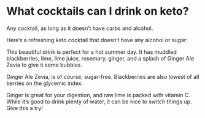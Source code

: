 # What cocktails can I drink on keto?

Any cocktail, as long as it doesn’t have carbs and alcohol.

Here’s a refreshing keto cocktail that doesn’t have any alcohol or sugar:

This beautiful drink is perfect for a hot summer day. It has muddled blackberries, lime, lime juice, rosemary, ginger, and a splash of Ginger Ale Zevia to give it some bubbles.

Ginger Ale Zevia, is of course, sugar-free. Blackberries are also lowest of all berries on the glycemic index.

Ginger is great for your digestion, and raw lime is packed with vitamin C.
While it’s good to drink plenty of water, it can be nice to switch things up. Give this a try!